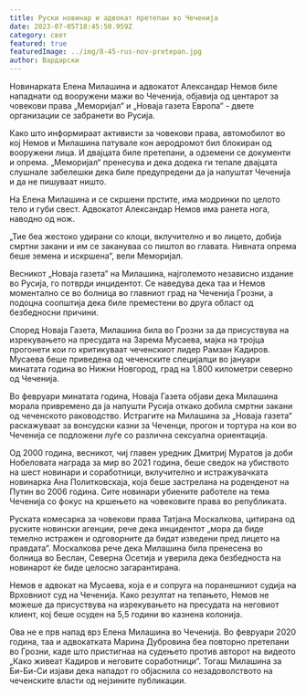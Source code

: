 ```yaml
---
title: Руски новинар и адвокат претепан во Чеченија
date: 2023-07-05T18:45:50.959Z
category: свет
featured: true
featuredImage: ../img/8-45-rus-nov-pretepan.jpg
author: Вардарски
---
```

Новинарката Елена Милашина и адвокатот Александар Немов биле нападнати од вооружени мажи во Чеченија, објавија од центарот за човекови права „Меморијал“ и „Новаја газета Европа“ - двете организации се забранети во Русија.

Како што информираат активисти за човекови права, автомобилот во кој Немов и Милашина патувале кон аеродромот бил блокиран од вооружени лица. И двајцата биле претепани, а одземени се документи и опрема. „Меморијал“ пренесува и дека додека ги тепале двајцата слушнале забелешки дека биле предупредени да ја напуштат Чеченија и да не пишуваат ништо.

На Елена Милашина и се скршени прстите, има модринки по целото тело и губи свест. Адвокатот Александар Немов има ранета нога, наводно од нож.

„Тие беа жестоко удирани со клоци, вклучително и во лицето, добија смртни закани и им се закануваа со пиштол во главата. Нивната опрема беше земена и искршена“, вели Меморијал.

Весникот „Новаја газета“ на Милашина, најголемото независно издание во Русија, го потврди инцидентот. Се наведува дека таа и Немов моментално се во болница во главниот град на Чеченија Грозни, а подоцна соопштија дека биле преместени во друга област од безбедносни причини.

Според Новаја Газета, Милашина била во Грозни за да присуствува на изрекувањето на пресудата на Зарема Мусаева, мајка на тројца прогонети кои го критикуваат чеченскиот лидер Рамзан Кадиров. Мусаева беше приведена од чеченските специјалци во јануари минатата година во Нижни Новгород, град на 1.800 километри северно од Чеченија.

Во февруари минатата година, Новаја Газета објави дека Милашина морала привремено да ја напушти Русија откако добила смртни закани од чеченското раководство. Истрагите на Милашина за „Новаја газета“ раскажуваат за вонсудски казни за Чеченци, прогон и тортура на кои во Чеченија се подложени луѓе со различна сексуална ориентација.

Од 2000 година, весникот, чиј главен уредник Дмитриј Муратов ја доби Нобеловата награда за мир во 2021 година, беше сведок на убиството на шест новинари и соработници, вклучително и истражувачката новинарка Ана Политковскаја, која беше застрелана на роденденот на Путин во 2006 година. Сите новинари убиените работеле на тема Чеченија со фокус на кршењето на човековите права во републиката.

Руската комесарка за човекови права Татјана Москалкова, цитирана од руските новински агенции, рече дека инцидентот „мора да биде темелно истражен и одговорните да бидат изведени пред лицето на правдата“. Москалкова рече дека Милашина била пренесена во болница во Беслан, Северна Осетија и уверила дека безбедноста на новинарот ќе биде целосно загарантирана.

Немов е адвокат на Мусаева, која е и сопруга на поранешниот судија на Врховниот суд на Чеченија. Како резултат на тепањето, Немов не можеше да присуствува на изрекувањето на пресудата на неговиот клиент, кој беше осуден на 5,5 години во казнена колонија.

Ова не е прв напад врз Елена Милашина во Чеченија. Во февруари 2020 година, таа и адвокатката Марина Дубровина беа повторно претепани во Грозни, каде што пристигнаа на судењето против авторот на видеото „Како живеат Кадиров и неговите соработници“. Тогаш Милашина за Би-Би-Си изјави дека нападот го објаснила со незадоволството на чеченските власти од нејзините публикации.